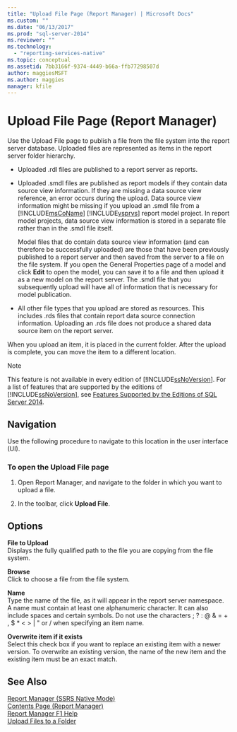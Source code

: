 ```yaml
---
title: "Upload File Page (Report Manager) | Microsoft Docs"
ms.custom: ""
ms.date: "06/13/2017"
ms.prod: "sql-server-2014"
ms.reviewer: ""
ms.technology: 
  - "reporting-services-native"
ms.topic: conceptual
ms.assetid: 7bb3166f-9374-4449-b66a-ffb77298507d
author: maggiesMSFT
ms.author: maggies
manager: kfile
---
```

# Upload File Page (Report Manager)
  Use the Upload File page to publish a file from the file system into the report server database. Uploaded files are represented as items in the report server folder hierarchy.  
  
-   Uploaded .rdl files are published to a report server as reports.  
  
-   Uploaded .smdl files are published as report models if they contain data source view information. If they are missing a data source view reference, an error occurs during the upload. Data source view information might be missing if you upload an .smdl file from a [!INCLUDE[msCoName](../includes/msconame-md.md)] [!INCLUDE[vsprvs](../includes/vsprvs-md.md)] report model project. In report model projects, data source view information is stored in a separate file rather than in the .smdl file itself.  
  
     Model files that do contain data source view information (and can therefore be successfully uploaded) are those that have been previously published to a report server and then saved from the server to a file on the file system. If you open the General Properties page of a model and click **Edit** to open the model, you can save it to a file and then upload it as a new model on the report server. The .smdl file that you subsequently upload will have all of information that is necessary for model publication.  
  
-   All other file types that you upload are stored as resources. This includes .rds files that contain report data source connection information. Uploading an .rds file does not produce a shared data source item on the report server.  
  
 When you upload an item, it is placed in the current folder. After the upload is complete, you can move the item to a different location.  
  
> [!NOTE]  
>  This feature is not available in every edition of [!INCLUDE[ssNoVersion](../includes/ssnoversion-md.md)]. For a list of features that are supported by the editions of [!INCLUDE[ssNoVersion](../includes/ssnoversion-md.md)], see [Features Supported by the Editions of SQL Server 2014](../../2014/getting-started/features-supported-by-the-editions-of-sql-server-2014.md).  
  
## Navigation  
 Use the following procedure to navigate to this location in the user interface (UI).  
  
### To open the Upload File page  
  
1.  Open Report Manager, and navigate to the folder in which you want to upload a file.  
  
2.  In the toolbar, click **Upload File**.  
  
## Options  
 **File to Upload**  
 Displays the fully qualified path to the file you are copying from the file system.  
  
 **Browse**  
 Click to choose a file from the file system.  
  
 **Name**  
 Type the name of the file, as it will appear in the report server namespace. A name must contain at least one alphanumeric character. It can also include spaces and certain symbols. Do not use the characters ; ? : \@ & = + , $ * \< > | " or / when specifying an item name.  
  
 **Overwrite item if it exists**  
 Select this check box if you want to replace an existing item with a newer version. To overwrite an existing version, the name of the new item and the existing item must be an exact match.  
  
## See Also  
 [Report Manager  &#40;SSRS Native Mode&#41;](../../2014/reporting-services/report-manager-ssrs-native-mode.md)   
 [Contents Page &#40;Report Manager&#41;](../../2014/reporting-services/contents-page-report-manager.md)   
 [Report Manager F1 Help](../../2014/reporting-services/report-manager-f1-help.md)   
 [Upload Files to a Folder](report-server/upload-files-to-a-folder.md)  
  
  
